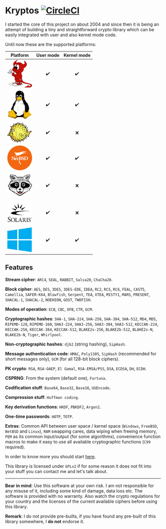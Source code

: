 # Kryptos [![CircleCI](https://circleci.com/gh/rafael-santiago/kryptos/tree/main.svg?style=svg)](https://circleci.com/gh/rafael-santiago/kryptos/tree/main)

I started the core of this project on about 2004 and since then it is being an attempt of building a tiny and straightforward
crypto library which can be easily integrated with user and also kernel mode code.

Until now these are the supported platforms:

| **Platform** | **User mode** | **Kernel mode** |
|:------------:|:-------------:|:---------------:|
|![FreeBSD](https://github.com/rafael-santiago/kryptos/blob/main/etc/small-freebsd.png "FreeBSD")|:heavy_check_mark:|:heavy_check_mark:|
|![Linux](https://github.com/rafael-santiago/kryptos/blob/main/etc/small-tux.png "Linux")|:heavy_check_mark:|:heavy_check_mark:|
|![OpenBSD](https://github.com/rafael-santiago/kryptos/blob/main/etc/small-puffy.png "OpenBSD")|:heavy_check_mark:|:x:|
|![NetBSD](https://github.com/rafael-santiago/kryptos/blob/main/etc/small-netbsd-flag.png "NetBSD")|:heavy_check_mark:|:heavy_check_mark:|
|![MINIX](https://github.com/rafael-santiago/kryptos/blob/main/etc/small-raccoon.png "MINIX")|:heavy_check_mark:|:x:|
|![SOLARIS](https://github.com/rafael-santiago/kryptos/blob/main/etc/small-solaris-sun.png "Solaris")|:heavy_check_mark:|:x:|
|![Windows](https://github.com/rafael-santiago/kryptos/blob/main/etc/small-windows-logo.png "Windows")|:heavy_check_mark:|:heavy_check_mark:|

## Features

**Stream cipher**: ``ARC4``, ``SEAL``, ``RABBIT``, ``Salsa20``, ``ChaCha20``.

**Block cipher**: ``AES``, ``DES``, ``3DES``, ``3DES-EDE``, ``IDEA``, ``RC2``, ``RC5``, ``RC6``, ``FEAL``, ``CAST5``,
``Camellia``, ``SAFER-K64``, ``Blowfish``, ``Serpent``, ``TEA``, ``XTEA``, ``MISTY1``, ``MARS``, ``PRESENT``, ``SHACAL-1``,
``SHACAL-2``, ``NOEKEON``, ``GOST``, ``TWOFISH``.

**Modes of operation**: ``ECB``, ``CBC``, ``OFB``, ``CTR``, ``GCM``.

**Cryptographic hashes**: ``SHA-1``, ``SHA-224``, ``SHA-256``, ``SHA-384``, ``SHA-512``, ``MD4``, ``MD5``, ``RIPEMD-128``,
``RIPEMD-160``, ``SHA3-224``, ``SHA3-256``, ``SHA3-384``, ``SHA3-512``, ``KECCAK-224``, ``KECCAK-256``, ``KECCAK-384``,
``KECCAK-512``, ``BLAKE2s-256``, ``BLAKE2b-512``, ``BLAKE2s-N``, ``BLAKE2b-N``, ``Tiger``, ``Whirlpool``.

**Non-cryptographic hashes**: ``djb2`` (string hashing), ``SipHash``.

**Message authentication code**: ``HMAC``, ``Poly1305``, ``SipHash`` (recommended for short messages only),
``GCM`` (for all 128-bit block ciphers).

**PK crypto**: ``RSA``, ``RSA-OAEP``, ``El Gamal``, ``RSA-EMSA/PSS``, ``DSA``, ``ECDSA``, ``DH``, ``ECDH``.

**CSPRNG**: From the system (default one), ``Fortuna``.

**Codification stuff**: ``Base64``, ``Base32``, ``Base16``, ``UUEncode``.

**Compression stuff**: ``Huffman coding``.

**Key derivation functions**: ``HKDF``, ``PBKDF2``, ``Argon2``.

**One-time passwords**: ``HOTP``, ``TOTP``.

**Extras**: Common API between user space / kernel space (``Windows``, ``FreeBSD``, ``NetBSD`` and ``Linux``), ``RAM`` swapping
cares, data wiping when freeing memory, ``PEM`` as its common input/output (for some algorithms), convenience function macros
to make it easy to use all available cryptographic functions (``C99`` required).

In order to know more you should start [here](https://github.com/rafael-santiago/kryptos/blob/main/doc/README.md).

This library is licensed under ``GPLv2`` if for some reason it does not fit into your stuff you can contact me and let's
talk about.

---

**Bear in mind**: Use this software at your own risk. I am not responsible for any misuse of it, including some kind of damage,
data loss etc. The software is provided with no warranty. Also watch the crypto regulations for your country and the licenses
of the current available ciphers before using this library.

**Remark**: I do not provide pre-builts, if you have found any pre-built of this library somewhere, I **do not** endorse it.
